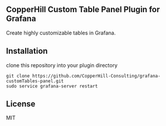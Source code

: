 ## CopperHill Custom Table Panel Plugin for Grafana

Create highly customizable tables in Grafana.

## Installation

clone this repository into your plugin directory

```
git clone https://github.com/CopperHill-Consulting/grafana-customTables-panel.git
sudo service grafana-server restart
```

## License
MIT
